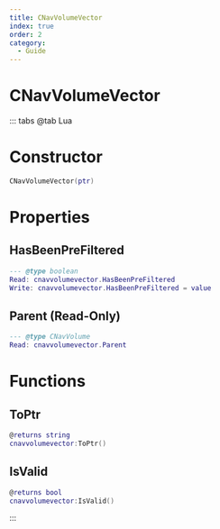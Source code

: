 ```yaml
---
title: CNavVolumeVector
index: true
order: 2
category:
  - Guide
---
```


# CNavVolumeVector

::: tabs
@tab Lua
# Constructor
```lua
CNavVolumeVector(ptr)
```
# Properties
## HasBeenPreFiltered 
```lua
--- @type boolean
Read: cnavvolumevector.HasBeenPreFiltered
Write: cnavvolumevector.HasBeenPreFiltered = value
```
## Parent (Read-Only)
```lua
--- @type CNavVolume
Read: cnavvolumevector.Parent
```
# Functions
## ToPtr
```lua
@returns string
cnavvolumevector:ToPtr()
```
## IsValid
```lua
@returns bool
cnavvolumevector:IsValid()
```

:::